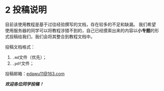 # 2 投稿说明

目前该使用教程是基于过往经验撰写的文档，存在较多的不足和缺漏。
我们希望使用服务器的同学可以将教程涉猎不到的，自己已经摸索出来的内容以**小专题**的形式投稿给我们，我们会将其整合到教程文档中。

投稿文档格式：

1. `.md`文件（优先）；
2. `.pdf`文件；

投稿邮箱：edawu11@163.com

***欢迎各位同学投稿！***
